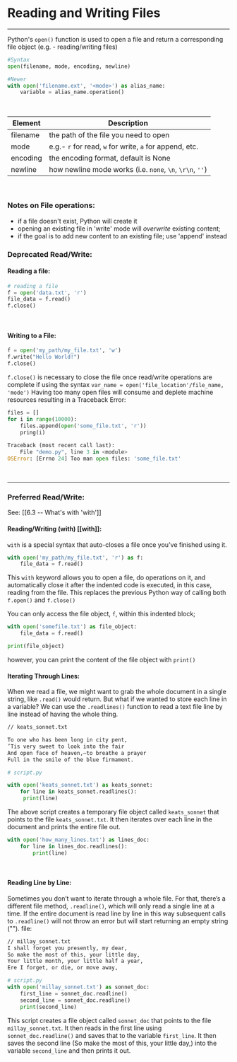 # Reading and Writing Files
---
Python's `open()` function is used to open a file and return a corresponding file object (e.g. - reading/writing files)

```py
#Syntax 
open(filename, mode, encoding, newline)

#Newer
with open('filename.ext', '<mode>') as alias_name:
	variable = alias_name.operation()
```
<br>

| Element  | Description                                              |
| -------- | -------------------------------------------------------- |
| filename | the path of the file you need to open                    |
| mode     | e.g.- `r` for read, `w` for write, `a` for append, etc.  |
| encoding | the encoding format, default is None                     |
| newline  | how newline mode works (i.e. `none`, `\n`, `\r\n`, `''`) |

<br>

### Notes on File operations:
- if a file doesn't exist, Python will create it
- opening an existing file in 'write' mode will *overwrite* existing content;
- if the goal is to add new content to an existing file; use 'append' instead


### Deprecated Read/Write:
#### Reading a file:
```py
# reading a file
f = open('data.txt', 'r')
file_data = f.read()
f.close()
```
<br>

#### Writing to a File:
```py
f = open('my_path/my_file.txt', 'w')
f.write("Hello World!")
f.close()
```

`f.close()` is necessary to close the file once read/write operations are complete if using the syntax `var_name = open('file_location'/file_name, 'mode')`
Having too many open files will consume and deplete machine resources resulting in a Traceback Error:
```py
files = []
for i in range(10000):
	files.append(open('some_file.txt', 'r'))
	pring(i)
	
Traceback (most recent call last):
	File "demo.py", line 3 in <module>
OSError: [Errno 24] Too man open files: 'some_file.txt'

```
<br>

---
### Preferred Read/Write:
See: [[6.3 -- What's with 'with']]
#### Reading/Writing (with)  [[with]]:

`with` is a special syntax that auto-closes a file once you've finished using it.
```py
with open('my_path/my_file.txt', 'r') as f:
	file_data = f.read()
```

This `with` keyword allows you to open a file, do operations on it, and automatically close it after the indented code is executed, in this case, reading from the file. 
This replaces the previous Python way of calling both `f.open()` and `f.close()`

You can only access the file object, `f`, within this indented block;
```py
with open('somefile.txt') as file_object:
	file_data = f.read()

print(file_object)
```
 however, you can print the content of the file object with `print()` <br>


#### Iterating Through Lines:
When we read a file, we might want to grab the whole document in a single string, like `.read()` would return. But what if we wanted to store each line in a variable? 
We can use the `.readlines()` function to read a text file line by line instead of having the whole thing. 

```txt
// keats_sonnet.txt

To one who has been long in city pent,
’Tis very sweet to look into the fair
And open face of heaven,—to breathe a prayer
Full in the smile of the blue firmament.
```

```py
# script.py

with open('keats_sonnet.txt') as keats_sonnet:
	for line in keats_sonnet.readlines():
	 print(line)
```
The above script creates a temporary file object called `keats_sonnet` that points to the file `keats_sonnet.txt`.
It then iterates over each line in the document and prints the entire file out.

```py
with open('how_many_lines.txt') as lines_doc:
	for line in lines_doc.readlines():
		print(line)
```
<br>

#### Reading Line by Line:
Sometimes you don’t want to iterate through a whole file. For that, there’s a different file method, `.readline()`, which will only read a single line at a time. 
If the entire document is read line by line in this way subsequent calls to `.readline()` will not throw an error but will start returning an empty string ("").  file:

```txt 
// millay_sonnet.txt
I shall forget you presently, my dear,
So make the most of this, your little day,
Your little month, your little half a year,
Ere I forget, or die, or move away,
```

```py
# script.py
with open('millay_sonnet.txt') as sonnet_doc:
	first_line = sonnet_doc.readline()
	second_line = sonnet_doc.readline()
	print(second_line)
```
This script creates a file object called `sonnet_doc` that points to the file `millay_sonnet.txt`. 
It then reads in the first line using `sonnet_doc.readline()` and saves that to the variable `first_line`. 
It then saves the second line (So make the most of this, your little day,) into the variable `second_line` and then prints it out.